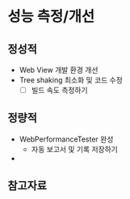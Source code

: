 # 성능 측정/개선 

## 정성적
- Web View 개발 환경 개선
- Tree shaking 최소화 및 코드 수정
  - [ ] 빌드 속도 측정하기

## 정량적
- WebPerformanceTester 완성
  - 자동 보고서 및 기록 저장하기
- 

## 참고자료